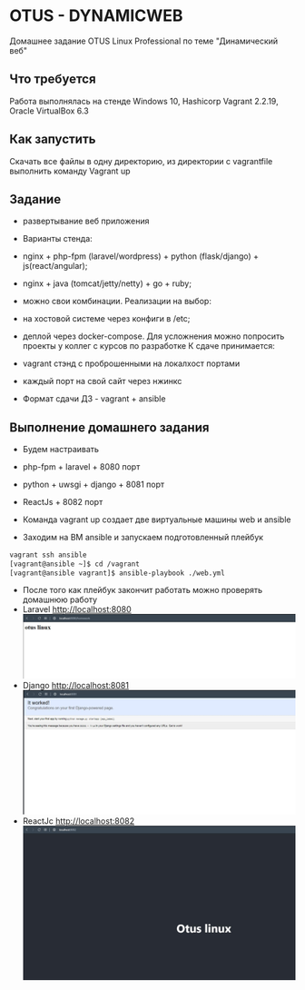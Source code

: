 # OTUS - DYNAMICWEB
Домашнее задание OTUS Linux Professional по теме "Динамический веб"

## Что требуется
Работа выполнялась на стенде Windows 10, Hashicorp Vagrant 2.2.19, Oracle VirtualBox 6.3

## Как запустить
Скачать все файлы в одну директорию, из директории с vagrantfile выполнить команду Vagrant up

## Задание
* развертывание веб приложения
* Варианты стенда:

* nginx + php-fpm (laravel/wordpress) + python (flask/django) + js(react/angular);
* nginx + java (tomcat/jetty/netty) + go + ruby;
* можно свои комбинации. Реализации на выбор:
* на хостовой системе через конфиги в /etc;
* деплой через docker-compose. Для усложнения можно попросить проекты у коллег с курсов по разработке К сдаче принимается:
* vagrant стэнд с проброшенными на локалхост портами
* каждый порт на свой сайт через нжинкс 
* Формат сдачи ДЗ - vagrant + ansible

## Выполнение домашнего задания
* Будем настраивать
* php-fpm + laravel + 8080 порт
* python + uwsgi + django + 8081 порт
* ReactJs + 8082 порт

* Команда vagrant up создает две виртуальные машины web и ansible
* Заходим на ВМ ansible и запускаем подготовленный плейбук
```
vagrant ssh ansible
[vagrant@ansible ~]$ cd /vagrant
[vagrant@ansible vagrant]$ ansible-playbook ./web.yml 
```
* После того как плейбук закончит работать можно проверять домашнюю работу
* Laravel [http://localhost:8080](http://localhost:8080/homework)
![Laravel](https://github.com/gardvor/Otus-Linux/blob/main/Otus-DynamicWeb/screen/laravel.jpg)
* Django [http://localhost:8081](http://localhost:8081)
![Django](https://github.com/gardvor/Otus-Linux/blob/main/Otus-DynamicWeb/screen/django.jpg)
* ReactJc [http://localhost:8082](http://localhost:8082)
![ReactJc](https://github.com/gardvor/Otus-Linux/blob/main/Otus-DynamicWeb/screen/reactjs.jpg)
